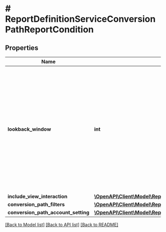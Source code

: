 # # ReportDefinitionServiceConversionPathReportCondition

## Properties

Name | Type | Description | Notes
------------ | ------------- | ------------- | -------------
**lookback_window** | **int** | &lt;div lang&#x3D;\&quot;ja\&quot;&gt;   ルックバック期間（日数）です。&lt;br&gt;   指定できる値の下限は0、上限は90です。&lt;br&gt;   このフィールドは、ADDに必須となります。 &lt;/div&gt; &lt;div lang&#x3D;\&quot;en\&quot;&gt;   Look back period (number of days). &lt;br&gt;   The lower limit of the value that can be specified is 0, and the upper limit is 90.&lt;br&gt;   This field is required in ADD operation.  &lt;/div&gt; | [optional]
**include_view_interaction** | [**\OpenAPI\Client\Model\ReportDefinitionServiceIncludeViewInteractionFlg**](ReportDefinitionServiceIncludeViewInteractionFlg.md) |  | [optional]
**conversion_path_filters** | [**\OpenAPI\Client\Model\ReportDefinitionServiceConversionPathFilter[]**](ReportDefinitionServiceConversionPathFilter.md) |  | [optional]
**conversion_path_account_setting** | [**\OpenAPI\Client\Model\ReportDefinitionServiceConversionPathAccountSetting**](ReportDefinitionServiceConversionPathAccountSetting.md) |  | [optional]

[[Back to Model list]](../../README.md#models) [[Back to API list]](../../README.md#endpoints) [[Back to README]](../../README.md)
